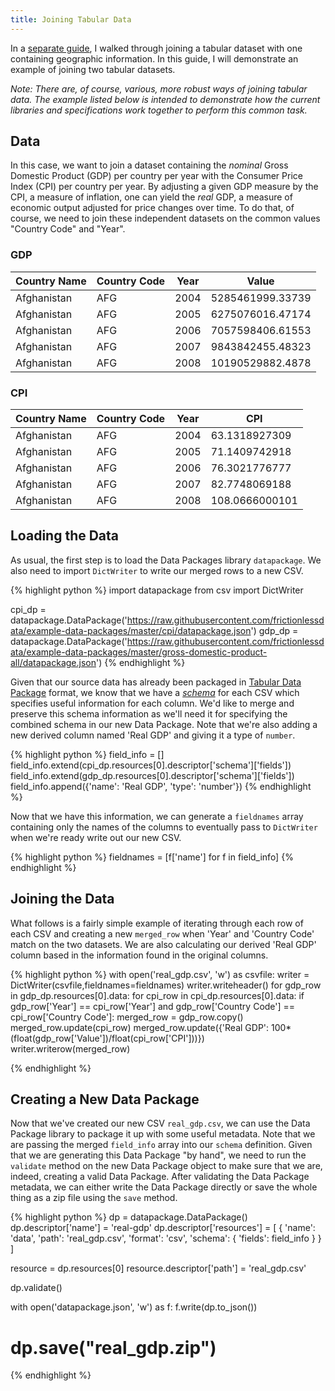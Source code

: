```yaml
---
title: Joining Tabular Data
---
```


In a [separate guide](/guides/joining-data-in-python/), I walked through joining
a tabular dataset with one containing geographic information.  In this
guide, I will demonstrate an example of joining two tabular datasets.

*Note: There are, of course, various, more robust ways of joining
 tabular data.  The example listed below is intended to demonstrate
 how the current libraries and specifications work together to perform
 this common task.*

## Data 

In this case, we want to join a dataset containing the *nominal* Gross
Domestic Product (GDP) per country per year with the Consumer Price
Index (CPI) per country per year.  By adjusting a given GDP measure by
the CPI, a measure of inflation, one can yield the *real* GDP, a
measure of economic output adjusted for price changes over time.  To
do that, of course, we need to join these independent datasets on the
common values "Country Code" and "Year".

### GDP

| Country Name | Country Code | Year | Value |
|---|---|---|---|
| Afghanistan | AFG | 2004 | 5285461999.33739 |
| Afghanistan | AFG | 2005 | 6275076016.47174 |
| Afghanistan | AFG | 2006 | 7057598406.61553 |
| Afghanistan | AFG | 2007 | 9843842455.48323 |
| Afghanistan | AFG | 2008 | 10190529882.4878 |


### CPI

| Country Name | Country Code | Year | CPI |
|---|---|---|---|
| Afghanistan | AFG | 2004 | 63.1318927309 |
| Afghanistan | AFG | 2005 | 71.1409742918 |
| Afghanistan | AFG | 2006 | 76.3021776777 |
| Afghanistan | AFG | 2007 | 82.7748069188 |
| Afghanistan | AFG | 2008 | 108.0666000101 |

## Loading the Data

As usual, the first step is to load the Data Packages library
`datapackage`.  We also need to import `DictWriter` to write our
merged rows to a new CSV.

{% highlight python %}
import datapackage
from csv import DictWriter

cpi_dp = datapackage.DataPackage('https://raw.githubusercontent.com/frictionlessdata/example-data-packages/master/cpi/datapackage.json')
gdp_dp = datapackage.DataPackage('https://raw.githubusercontent.com/frictionlessdata/example-data-packages/master/gross-domestic-product-all/datapackage.json')
{% endhighlight %}

Given that our source data has already been packaged in
[Tabular Data Package](/guides/tabular-data-package/) format, we know
that we have a [*schema*](/guides/json-table-schema/) for each CSV
which specifies useful information for each column.  We'd like to
merge and preserve this schema information as we'll need it for
specifying the combined schema in our new Data Package.  Note that
we're also adding a new derived column named 'Real GDP' and giving it
a type of `number`.

{% highlight python %}
field_info = []
field_info.extend(cpi_dp.resources[0].descriptor['schema']['fields'])
field_info.extend(gdp_dp.resources[0].descriptor['schema']['fields'])
field_info.append({'name': 'Real GDP', 'type': 'number'})
{% endhighlight %}

Now that we have this information, we can generate a `fieldnames`
array containing only the names of the columns to eventually pass to
`DictWriter` when we're ready write out our new CSV.

{% highlight python %}
fieldnames = [f['name'] for f in field_info]
{% endhighlight %}

## Joining the Data

What follows is a fairly simple example of iterating through each row
of each CSV and creating a new `merged_row` when 'Year' and 'Country
Code' match on the two datasets.  We are also calculating our derived
'Real GDP' column based in the information found in the original
columns.

{% highlight python %}
with open('real_gdp.csv', 'w') as csvfile:
    writer = DictWriter(csvfile,fieldnames=fieldnames)
    writer.writeheader()
    for gdp_row in gdp_dp.resources[0].data:
        for cpi_row in cpi_dp.resources[0].data:
            if gdp_row['Year'] == cpi_row['Year'] and gdp_row['Country Code'] == cpi_row['Country Code']:
                merged_row = gdp_row.copy()
                merged_row.update(cpi_row)
                merged_row.update({'Real GDP': 100*(float(gdp_row['Value'])/float(cpi_row['CPI']))})
                writer.writerow(merged_row)
    
{% endhighlight %}

## Creating a New Data Package

Now that we've created our new CSV `real_gdp.csv`, we can use the Data
Package library to package it up with some useful metadata.  Note that
we are passing the merged `field_info` array into our `schema`
definition.  Given that we are generating this Data Package "by hand",
we need to run the `validate` method on the new Data Package object to
make sure that we are, indeed, creating a valid Data Package.  After
validating the Data Package metadata, we can either write the Data
Package directly or save the whole thing as a zip file using the
`save` method.

{% highlight python %}
dp = datapackage.DataPackage()
dp.descriptor['name'] = 'real-gdp'
dp.descriptor['resources'] = [
    {
     'name': 'data',
     'path': 'real_gdp.csv',
     'format': 'csv',
     'schema': {
        'fields': field_info
      }
    }
]

resource = dp.resources[0]
resource.descriptor['path'] = 'real_gdp.csv'

dp.validate()
    
with open('datapackage.json', 'w') as f:
    f.write(dp.to_json())
    
# dp.save("real_gdp.zip")
{% endhighlight %}
